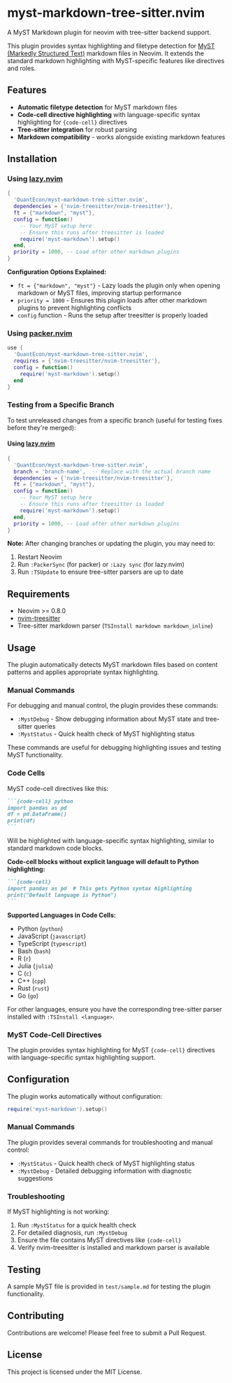 # myst-markdown-tree-sitter.nvim

A MyST Markdown plugin for neovim with tree-sitter backend support.

This plugin provides syntax highlighting and filetype detection for [MyST (Markedly Structured Text)](https://mystmd.org/) markdown files in Neovim. It extends the standard markdown highlighting with MyST-specific features like directives and roles.

## Features

- **Automatic filetype detection** for MyST markdown files
- **Code-cell directive highlighting** with language-specific syntax highlighting for `{code-cell}` directives
- **Tree-sitter integration** for robust parsing
- **Markdown compatibility** - works alongside existing markdown features

## Installation

### Using [lazy.nvim](https://github.com/folke/lazy.nvim)

```lua
{
  'QuantEcon/myst-markdown-tree-sitter.nvim',
  dependencies = {'nvim-treesitter/nvim-treesitter'},
  ft = {"markdown", "myst"},
  config = function()
    -- Your MyST setup here
    -- Ensure this runs after treesitter is loaded
    require('myst-markdown').setup()
  end,
  priority = 1000, -- Load after other markdown plugins
}
```

**Configuration Options Explained:**
- `ft = {"markdown", "myst"}` - Lazy loads the plugin only when opening markdown or MyST files, improving startup performance
- `priority = 1000` - Ensures this plugin loads after other markdown plugins to prevent highlighting conflicts
- `config` function - Runs the setup after treesitter is properly loaded

### Using [packer.nvim](https://github.com/wbthomason/packer.nvim)

```lua
use {
  'QuantEcon/myst-markdown-tree-sitter.nvim',
  requires = {'nvim-treesitter/nvim-treesitter'},
  config = function()
    require('myst-markdown').setup()
  end
}
```

### Testing from a Specific Branch

To test unreleased changes from a specific branch (useful for testing fixes before they're merged):

#### Using [lazy.nvim](https://github.com/folke/lazy.nvim)

```lua
{
  'QuantEcon/myst-markdown-tree-sitter.nvim',
  branch = 'branch-name',  -- Replace with the actual branch name
  dependencies = {'nvim-treesitter/nvim-treesitter'},
  ft = {"markdown", "myst"},
  config = function()
    -- Your MyST setup here
    -- Ensure this runs after treesitter is loaded
    require('myst-markdown').setup()
  end,
  priority = 1000, -- Load after other markdown plugins
}
```

**Note:** After changing branches or updating the plugin, you may need to:
1. Restart Neovim
2. Run `:PackerSync` (for packer) or `:Lazy sync` (for lazy.nvim)
3. Run `:TSUpdate` to ensure tree-sitter parsers are up to date

## Requirements

- Neovim >= 0.8.0
- [nvim-treesitter](https://github.com/nvim-treesitter/nvim-treesitter)
- Tree-sitter markdown parser (`TSInstall markdown markdown_inline`)

## Usage

The plugin automatically detects MyST markdown files based on content patterns and applies appropriate syntax highlighting.

### Manual Commands

For debugging and manual control, the plugin provides these commands:

- `:MystDebug` - Show debugging information about MyST state and tree-sitter queries
- `:MystStatus` - Quick health check of MyST highlighting status

These commands are useful for debugging highlighting issues and testing MyST functionality.

### Code Cells

MyST code-cell directives like this:

````markdown
```{code-cell} python
import pandas as pd
df = pd.DataFrame()
print(df)
```
````

Will be highlighted with language-specific syntax highlighting, similar to standard markdown code blocks.

**Code-cell blocks without explicit language will default to Python highlighting:**

````markdown
```{code-cell}
import pandas as pd  # This gets Python syntax highlighting
print("Default language is Python")
```
````

**Supported Languages in Code Cells:**
- Python (`python`)
- JavaScript (`javascript`) 
- TypeScript (`typescript`)
- Bash (`bash`)
- R (`r`)
- Julia (`julia`)
- C (`c`)
- C++ (`cpp`)
- Rust (`rust`)
- Go (`go`)

For other languages, ensure you have the corresponding tree-sitter parser installed with `:TSInstall <language>`.

### MyST Code-Cell Directives

The plugin provides syntax highlighting for MyST `{code-cell}` directives with language-specific syntax highlighting support.

## Configuration

The plugin works automatically without configuration:

```lua
require('myst-markdown').setup()
```

### Manual Commands

The plugin provides several commands for troubleshooting and manual control:

- `:MystStatus` - Quick health check of MyST highlighting status
- `:MystDebug` - Detailed debugging information with diagnostic suggestions

### Troubleshooting

If MyST highlighting is not working:

1. Run `:MystStatus` for a quick health check
2. For detailed diagnosis, run `:MystDebug`
3. Ensure the file contains MyST directives like `{code-cell}`
4. Verify nvim-treesitter is installed and markdown parser is available

## Testing

A sample MyST file is provided in `test/sample.md` for testing the plugin functionality.

## Contributing

Contributions are welcome! Please feel free to submit a Pull Request.

## License

This project is licensed under the MIT License.
